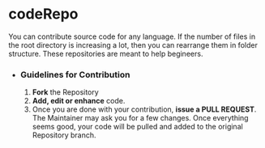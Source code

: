 # codeRepo

You can contribute source code for any language.
If the number of files in the root directory is increasing a lot, then you can rearrange them in folder structure.
These repositories are meant to help begineers.



- ### Guidelines for Contribution
    1. **Fork** the Repository
    2. **Add, edit or enhance** code.
    3. Once you are done with your contribution, **issue a PULL REQUEST**. The Maintainer may ask you for a few changes. Once everything seems good, your code will be pulled and added to the original Repository branch.
